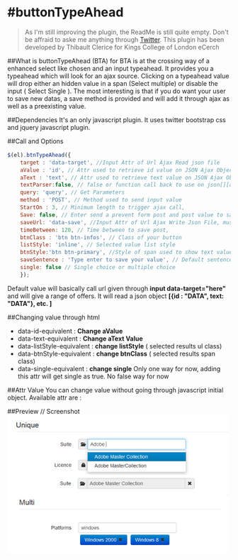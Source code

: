 #buttonTypeAhead
=========================

  > As I'm still improving the plugin, the ReadMe is still quite empty. Don't be affraid to aske me anything through [Twitter](https://twitter.com/PonteIneptique). 
  > This plugin has been developed by Thibault Clerice for Kings College of London eCerch
	
	
##What is buttonTypeAhead (BTA) for
BTA is at the crossing way of a enhanced select like chosen and an input typeahead. It provides you a typeahead which will look for an ajax source. Clicking on a typeahead value will drop either an hidden value in a span (Select multiple) or disable the input ( Select Single ).
The most interesting is that if you do want your user to save new datas, a save method is provided and will add it through ajax as well as a preexisting value.

##Dependencies
It's an only javascript plugin. It uses twitter bootstrap css and jquery javascript plugin.

##Call and Options

```js
$(el).btnTypeAhead({
	target : 'data-target', //Input Attr of Url Ajax Read json file
	aValue : 'id', // Attr used to retrieve id value on JSON Ajax Object
	aText : 'text', // Attr used to retrieve text value on JSON Ajax Object,
	textParser:false, // false or function call back to use on json[][aText]
	query: 'query', // Get Parameters
	method : 'POST', // Method used to send input value
	StartOn : 3, // Minimum length to trigger ajax call,
	Save: false, // Enter send a prevent form post and post value to same or to saveUrl,
	saveUrl: 'data-save', //Input Attr of Url Ajax Write Json File, must use same key than trget file 
	timeBetween: 120, // Time between to save post,
	btnClass : 'btn btn-infos', // Class of your button
	listStyle: 'inline', // Selected value list style
	btnStyle:'btn btn-primary', //Style of span used to show text value and hidden input with id value
	saveSentence : 'Type enter to save your value', // Default sentence when saving is true and no results are given
	single: false // Single choice or multiple choice
	});
```

Default value will basically call url given through **input data-target="here"** and will give a range of offers. It will read a json object **[{id : "DATA", text: "DATA"}, etc. ]**

##Changing value through html
 + data-id-equivalent : **Change aValue**
 + data-text-equivalent : **Change aText Value**
 + data-listStyle-equivalent : **change listStyle** ( selected results ul class)
 + data-btnStyle-equivalent : **change btnClass** ( selected results span class)
 + data-single-equivalent : **change single** Only one way for now, adding this attr will get single as true. No false way for now

##Attr Value
You can change value without going through javascript initial object. Available attr are :


##Preview // Screenshot
![Alt text](/mdFiles/preview.png "Screenshot")
